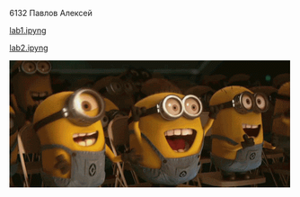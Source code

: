 6132 Павлов Алексей

[lab1.ipyng](lab1/6132_PavlovAA_lab_1_pandas.ipynb)

[lab2.ipyng](lab2/6132_PavlovAA_lab_2_Визуализация_данных.ipynb)

![](https://github.com/LexeyPivloy/big_dacha/blob/main/gif.gif)
